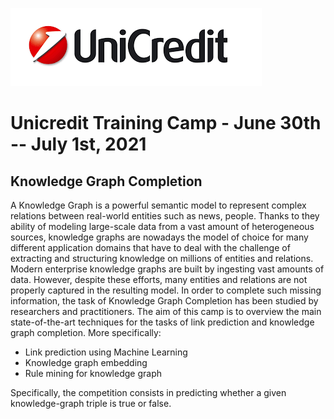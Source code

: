 ![alt text](https://github.com/SapienzaTrainingCamp/UnicreditTrainingCamp/blob/main/Images/unicredit-logo.png?raw=true)

# Unicredit Training Camp - June 30th -- July 1st, 2021

## Knowledge Graph Completion
A Knowledge Graph is a powerful semantic model to represent complex relations between real-world entities such as news, people. Thanks to they ability of modeling large-scale data from a vast amount of heterogeneous sources, knowledge graphs are nowadays the model of choice for many different application domains that have to deal with the challenge of extracting and structuring knowledge on millions of entities and relations.
Modern enterprise knowledge graphs are built by ingesting vast amounts of data.
However, despite these efforts, many entities and relations are not properly captured in the resulting model. In order to complete such missing information, the task of Knowledge Graph Completion has been studied by researchers and practitioners.
The aim of this camp is to overview the main state-of-the-art techniques for the tasks of link prediction and knowledge graph completion. More specifically:

- Link prediction using Machine Learning
- Knowledge graph embedding
- Rule mining for knowledge graph

Specifically, the competition consists in predicting whether a given knowledge-graph triple is true or false.
